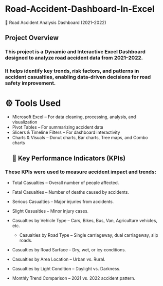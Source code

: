 # Road-Accident-Dashboard-In-Excel
🚗 Road Accident Analysis Dashboard (2021–2022)
## Project Overview
### This project is a Dynamic and Interactive Excel Dashboard designed to analyze road accident data from 2021–2022.
### It helps identify key trends, risk factors, and patterns in accident casualties, enabling data-driven decisions for road safety improvement.
# ⚙️ Tools Used

- Microsoft Excel – For data cleaning, processing, analysis, and visualization
- Pivot Tables – For summarizing accident data
- Slicers & Timeline Filters – For dashboard interactivity
- Charts & Visuals – Donut charts, Bar charts, Tree maps, and Combo charts
  ## 🎯 Key Performance Indicators (KPIs)

### These KPIs were used to measure accident impact and trends:

- Total Casualties – Overall number of people affected.
- Fatal Casualties – Number of deaths caused by accidents.
- Serious Casualties – Major injuries from accidents.
- Slight Casualties – Minor injury cases.
- Casualties by Vehicle Type – Cars, Bikes, Bus, Van, Agriculture vehicles, etc.
  - Casualties by Road Type – Single carriageway, dual carriageway, slip roads.

- Casualties by Road Surface – Dry, wet, or icy conditions.

- Casualties by Area Location – Urban vs. Rural.

- Casualties by Light Condition – Daylight vs. Darkness.

- Monthly Trend Comparison – 2021 vs. 2022 accident pattern.

